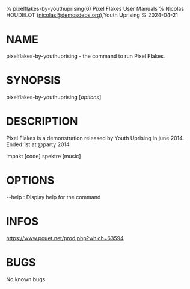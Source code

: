 % pixelflakes-by-youthuprising(6) Pixel Flakes User Manuals
% Nicolas HOUDELOT (nicolas@demosdebs.org),Youth Uprising
% 2024-04-21

# NAME
pixelflakes-by-youthuprising - the command to run Pixel Flakes.

# SYNOPSIS
pixelflakes-by-youthuprising [*options*]

# DESCRIPTION
Pixel Flakes is a demonstration released by Youth Uprising in june 2014.
Ended 1st at @party 2014

impakt [code]
spektre [music]

# OPTIONS
\--help
:   Display help for the command

# INFOS
https://www.pouet.net/prod.php?which=63594

# BUGS
No known bugs.
